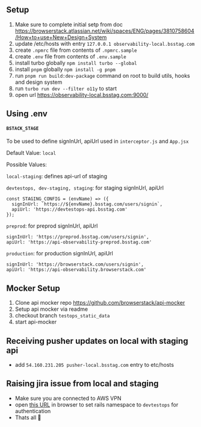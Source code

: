 ## Setup 
1. Make sure to complete initial setp from doc https://browserstack.atlassian.net/wiki/spaces/ENG/pages/3810758604/How+to+use+New+Design+System
2. update /etc/hosts with entry `127.0.0.1 observability-local.bsstag.com`
3. create `.npmrc` file from contents of `.npmrc.sample`
4. create `.env` file from contents of `.env.sample`
6. install turbo globally `npm install turbo --global`
7. install `pnpm` globally `npm install -g pnpm`
8. run `pnpm run build:dev-package` command on root to build utils, hooks and design system
9. run `turbo run dev --filter o11y` to start
10. open url https://observability-local.bsstag.com:9000/

## Using .env
#### `BSTACK_STAGE`
To be used to define signInUrl, apiUrl used in `interceptor.js` and `App.jsx`

Default Value: `local`

Possible Values: 

`local-staging`: defines api-url of staging

`devtestops, dev-staging, staging`: for staging signInUrl, apiUrl

```
const STAGING_CONFIG = (envName) => ({
  signInUrl: `https://${envName}.bsstag.com/users/signin`,
  apiUrl: 'https://devtestops-api.bsstag.com'
});
```

`preprod`: for preprod signInUrl, apiUrl
```
signInUrl: 'https://preprod.bsstag.com/users/signin',
apiUrl: 'https://api-observability-preprod.bsstag.com'
```

`production`: for production signInUrl, apiUrl
```
signInUrl: 'https://browserstack.com/users/signin',
apiUrl: 'https://api-observability.browserstack.com'
```

## Mocker Setup

1. Clone api mocker repo https://github.com/browserstack/api-mocker
2. Setup api mocker via readme
3. checkout branch `testops_static_data`
4. start api-mocker

## Receiving pusher updates on local with staging api
- add `54.160.231.205 pusher-local.bsstag.com` entry to etc/hosts

## Raising jira issue from local and staging
- Make sure you are connected to AWS VPN
- open [this URL](https://integrations-preprod.bsstag.com/request/set-railsapp-host?namespace=devtestops) in browser to set rails namespace to `devtestops` for authentication
- Thats all  🎉
